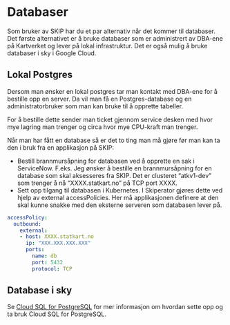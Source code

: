 # Databaser

Som bruker av SKIP har du et par alternativ når det kommer til databaser. Det første alternativet er å bruke databaser som er administrert av DBA-ene på Kartverket og lever på lokal infrastruktur. Det er også mulig å bruke databaser i sky i Google Cloud.

## Lokal Postgres

Dersom man ønsker en lokal postgres tar man kontakt med DBA-ene for å bestille opp en server. Da vil man få en Postgres-database og en administratorbruker som man kan bruke til å opprette tabeller.

For å bestille dette sender man ticket gjennom service desken med hvor mye lagring man trenger og circa hvor mye CPU-kraft man trenger.

Når man har fått en database så er det to ting man må gjøre før man kan ta den i bruk fra en applikasjon på SKIP:

- Bestill brannmursåpning for databasen ved å opprette en sak i ServiceNow. F.eks.
  Jeg ønsker å bestille en brannmursåpning for en database som skal aksesseres fra SKIP. Det er clusteret “atkv1-dev” som trenger å nå “XXXX.statkart.no” på TCP port XXXX.
- Sett opp tilgang til databasen i Kubernetes. I Skiperator gjøres dette ved hjelp av external accessPolicies. Her må applikasjonen definere at den skal kunne snakke med den eksterne serveren som databasen lever på.

```yaml
accessPolicy:
  outbound:
    external:
    - host: XXXX.statkart.no
      ip: "XXX.XXX.XXX.XXX"
      ports:
        name: db
        port: 5432
        protocol: TCP
```

## Database i sky

Se [Cloud SQL for PostgreSQL](./03-cloud-sql.md) for mer informasjon om hvordan sette opp og ta bruk Cloud SQL for PostgreSQL.
